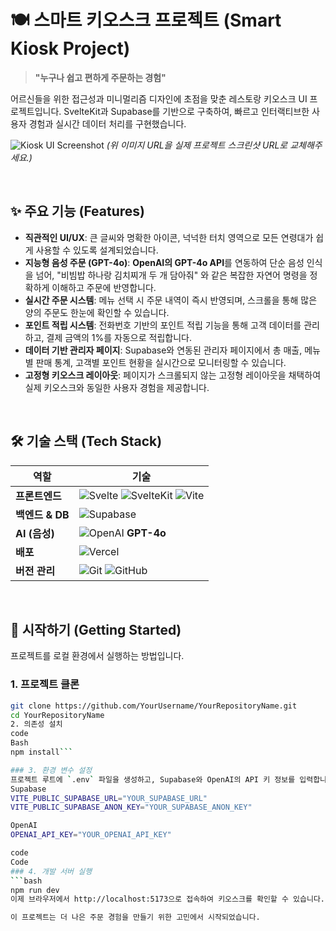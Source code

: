 # 🍽️ 스마트 키오스크 프로젝트 (Smart Kiosk Project)

> **"누구나 쉽고 편하게 주문하는 경험"**

어르신들을 위한 접근성과 미니멀리즘 디자인에 초점을 맞춘 레스토랑 키오스크 UI 프로젝트입니다. SvelteKit과 Supabase를 기반으로 구축하여, 빠르고 인터랙티브한 사용자 경험과 실시간 데이터 처리를 구현했습니다.

![Kiosk UI Screenshot](https://user-images.githubusercontent.com/your-username/your-repo/your-screenshot.png)
*(위 이미지 URL을 실제 프로젝트 스크린샷 URL로 교체해주세요.)*

<br>

## ✨ 주요 기능 (Features)

*   **직관적인 UI/UX**: 큰 글씨와 명확한 아이콘, 넉넉한 터치 영역으로 모든 연령대가 쉽게 사용할 수 있도록 설계되었습니다.
*   **지능형 음성 주문 (GPT-4o)**: **OpenAI의 GPT-4o API**를 연동하여 단순 음성 인식을 넘어, "비빔밥 하나랑 김치찌개 두 개 담아줘" 와 같은 복잡한 자연어 명령을 정확하게 이해하고 주문에 반영합니다.
*   **실시간 주문 시스템**: 메뉴 선택 시 주문 내역이 즉시 반영되며, 스크롤을 통해 많은 양의 주문도 한눈에 확인할 수 있습니다.
*   **포인트 적립 시스템**: 전화번호 기반의 포인트 적립 기능을 통해 고객 데이터를 관리하고, 결제 금액의 1%를 자동으로 적립합니다.
*   **데이터 기반 관리자 페이지**: Supabase와 연동된 관리자 페이지에서 총 매출, 메뉴별 판매 통계, 고객별 포인트 현황을 실시간으로 모니터링할 수 있습니다.
*   **고정형 키오스크 레이아웃**: 페이지가 스크롤되지 않는 고정형 레이아웃을 채택하여 실제 키오스크와 동일한 사용자 경험을 제공합니다.

<br>

## 🛠️ 기술 스택 (Tech Stack)

| 역할          | 기술                                                                                                                              |
| ------------- | --------------------------------------------------------------------------------------------------------------------------------- |
| **프론트엔드**  | ![Svelte](https://img.shields.io/badge/Svelte-FF3E00?logo=svelte&logoColor=fff) ![SvelteKit](https://img.shields.io/badge/SvelteKit-FF3E00?logo=svelte&logoColor=fff) ![Vite](https://img.shields.io/badge/Vite-646CFF?logo=vite&logoColor=fff) |
| **백엔드 & DB** | ![Supabase](https://img.shields.io/badge/Supabase-3ECF8E?logo=supabase&logoColor=fff)                                             |
| **AI (음성)** | ![OpenAI](https://img.shields.io/badge/OpenAI-412991?logo=openai&logoColor=white) **GPT-4o**                                       |
| **배포**        | ![Vercel](https://img.shields.io/badge/Vercel-000?logo=vercel&logoColor=fff)                                                      |
| **버전 관리**   | ![Git](https://img.shields.io/badge/Git-F05032?logo=git&logoColor=fff) ![GitHub](https://img.shields.io/badge/GitHub-181717?logo=github&logoColor=fff) |

<br>

## 🚀 시작하기 (Getting Started)

프로젝트를 로컬 환경에서 실행하는 방법입니다.

### 1. 프로젝트 클론
```bash
git clone https://github.com/YourUsername/YourRepositoryName.git
cd YourRepositoryName
2. 의존성 설치
code
Bash
npm install```

### 3. 환경 변수 설정
프로젝트 루트에 `.env` 파일을 생성하고, Supabase와 OpenAI의 API 키 정보를 입력합니다.
Supabase
VITE_PUBLIC_SUPABASE_URL="YOUR_SUPABASE_URL"
VITE_PUBLIC_SUPABASE_ANON_KEY="YOUR_SUPABASE_ANON_KEY"

OpenAI
OPENAI_API_KEY="YOUR_OPENAI_API_KEY"

code
Code
### 4. 개발 서버 실행
```bash
npm run dev
이제 브라우저에서 http://localhost:5173으로 접속하여 키오스크를 확인할 수 있습니다.

이 프로젝트는 더 나은 주문 경험을 만들기 위한 고민에서 시작되었습니다.